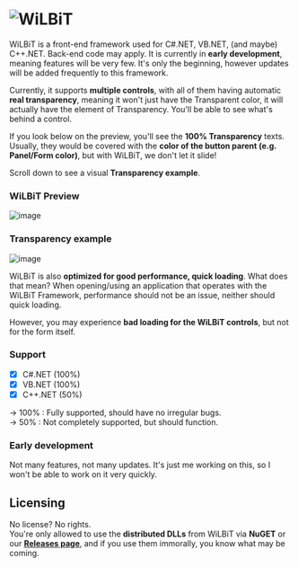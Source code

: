 # ![W](https://cdn.discordapp.com/icons/873990858507186307/069985c1b4a16351efeb250bc22265be.webp?size=40)iLBiT
WiLBiT is a front-end framework used for C#.NET, VB.NET, (and maybe) C++.NET. Back-end code may apply. It is currently in **early development**, meaning features will be very few. It's only the beginning, however updates will be added frequently to this framework.

Currently, it supports **multiple controls**, with all of them having automatic **real transparency**, meaning it won't just have the Transparent color, it will actually have the element of Transparency. You'll be able to see what's behind a control.

If you look below on the preview, you'll see the **100% Transparency** texts. Usually, they would be covered with the **color of the button parent (e.g. Panel/Form color)**, but with WiLBiT, we don't let it slide!

Scroll down to see a visual **Transparency example**.

### WiLBiT Preview

![image](https://user-images.githubusercontent.com/84229419/204539062-3e13e113-f6b9-4c2a-8cc6-8c09c45dbdfd.png)

### Transparency example

![image](https://user-images.githubusercontent.com/84229419/204552105-9b1c9473-db9a-40b4-bd48-a9b25e00f2bf.png)

WiLBiT is also **optimized for good performance, quick loading**. What does that mean? When opening/using an application that operates with the WiLBiT Framework, performance should not be an issue, neither should quick loading.

However, you may experience **bad loading for the WiLBiT controls**, but not for the form itself.

### Support
- [x] C#.NET (100%)
- [x] VB.NET (100%)
- [x] C++.NET (50%)

-> 100% : Fully supported, should have no irregular bugs.\
-> 50% : Not completely supported, but should function.

### Early development

Not many features, not many updates. It's just me working on this, so I won't be able to work on it very quickly.

## Licensing
No license? No rights.\
You're only allowed to use the **distributed DLLs** from WiLBiT via **NuGET** or our [**Releases page**](https://github.com/Pronner/WiLBiT/releases), and if you use them immorally, you know what may be coming.
